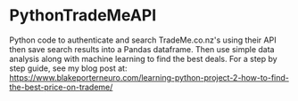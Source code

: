 # PythonTradeMeAPI
Python code to authenticate and search TradeMe.co.nz's using their API then save search results into a Pandas dataframe. Then use simple data analysis along with machine learning to find the best deals. For a step by step guide, see my blog post at: https://www.blakeporterneuro.com/learning-python-project-2-how-to-find-the-best-price-on-trademe/
